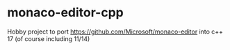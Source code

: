 # monaco-editor-cpp
Hobby project to port https://github.com/Microsoft/monaco-editor into c++ 17 (of course including 11/14)
